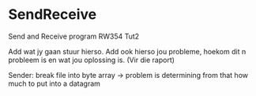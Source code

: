 SendReceive
===========

Send and Receive program RW354 Tut2

Add wat jy gaan stuur hierso.
Add ook hierso jou probleme, hoekom dit n probleem is en wat jou oplossing is. (Vir die raport)

Sender:
break file into byte array -> problem is determining from that how much to put into a datagram
